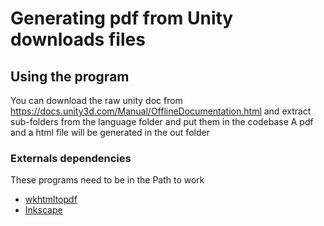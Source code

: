 # Generating pdf from Unity downloads files

## Using the program
You can download the raw unity doc from https://docs.unity3d.com/Manual/OfflineDocumentation.html and extract sub-folders from the language folder and put them in the codebase
A pdf and a html file will be generated in the out folder
### Externals dependencies
These programs need to be in the Path to work
- [wkhtmltopdf](https://wkhtmltopdf.org/downloads.html)
- [Inkscape](https://inkscape.org/release/inkscape-1.2.2/)
